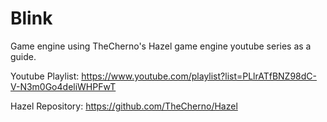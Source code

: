 # Blink
Game engine using TheCherno's Hazel game engine youtube series as a guide.

Youtube Playlist: https://www.youtube.com/playlist?list=PLlrATfBNZ98dC-V-N3m0Go4deliWHPFwT

Hazel Repository: https://github.com/TheCherno/Hazel
